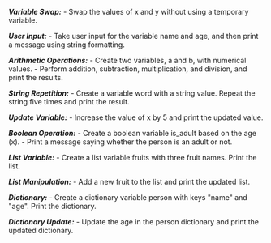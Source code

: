 ***Variable Swap:***
    - Swap the values of x and y without using a temporary variable.

***User Input:***
    - Take user input for the variable name and age, and then print a message using string formatting.

***Arithmetic Operations:***
    - Create two variables, a and b, with numerical values. 
    - Perform addition, subtraction, multiplication, and division, and print the results.

***String Repetition:***
    - Create a variable word with a string value. Repeat the string five times and print the result.

***Update Variable:***
    - Increase the value of x by 5 and print the updated value.

***Boolean Operation:***
    - Create a boolean variable is_adult based on the age (x). 
    - Print a message saying whether the person is an adult or not.

***List Variable:***
    - Create a list variable fruits with three fruit names. Print the list.

***List Manipulation:***
    - Add a new fruit to the list and print the updated list.

***Dictionary:***
    - Create a dictionary variable person with keys "name" and "age". Print the dictionary.

***Dictionary Update:***
    - Update the age in the person dictionary and print the updated dictionary.

